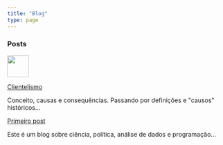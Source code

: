 ```yaml
---
title: "Blog"
type: page
---
```



### Posts


<img src="/images/clientelism.jpg" height="50px"/>

[Clientelismo](/posts/clientelism/)

Conceito, causas e consequências. Passando por definições e "causos" históricos...

[Primeiro post](/posts/primeiro-post)

Este é um blog sobre ciência, política, análise de dados e programação...
